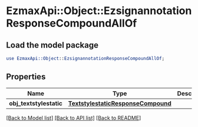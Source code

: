 # EzmaxApi::Object::EzsignannotationResponseCompoundAllOf

## Load the model package
```perl
use EzmaxApi::Object::EzsignannotationResponseCompoundAllOf;
```

## Properties
Name | Type | Description | Notes
------------ | ------------- | ------------- | -------------
**obj_textstylestatic** | [**TextstylestaticResponseCompound**](TextstylestaticResponseCompound.md) |  | [optional] 

[[Back to Model list]](../README.md#documentation-for-models) [[Back to API list]](../README.md#documentation-for-api-endpoints) [[Back to README]](../README.md)



